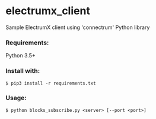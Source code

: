 # electrumx_client
Sample ElectrumX client using 'connectrum' Python library

### Requirements:
Python 3.5+

### Install with:
```
$ pip3 install -r requirements.txt
```

### Usage:
```
$ python blocks_subscribe.py <server> [--port <port>]
```
